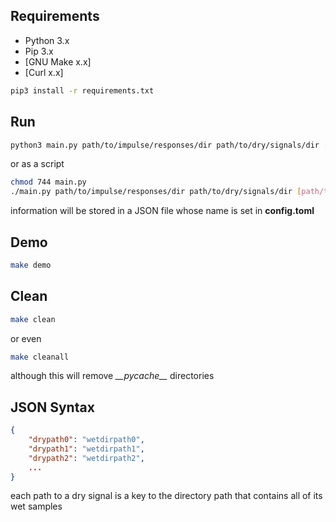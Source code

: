 ## Requirements

- Python 3.x
- Pip 3.x
- [GNU Make x.x]
- [Curl x.x]

```bash
pip3 install -r requirements.txt
```

## Run

```bash
python3 main.py path/to/impulse/responses/dir path/to/dry/signals/dir [path/to/output/dir]
```

or as a script

```bash
chmod 744 main.py
./main.py path/to/impulse/responses/dir path/to/dry/signals/dir [path/to/output/dir]
```

information will be stored in a JSON file whose name is set in **config.toml**

## Demo

```bash
make demo
```

## Clean

```bash
make clean
```

or even

```bash
make cleanall
```

although this will remove *_\_pycache__* directories

## JSON Syntax

```json
{
	"drypath0": "wetdirpath0",
	"drypath1": "wetdirpath1",
	"drypath2": "wetdirpath2",
	...
}
```

each path to a dry signal is a key to the directory path that contains all of its wet samples
